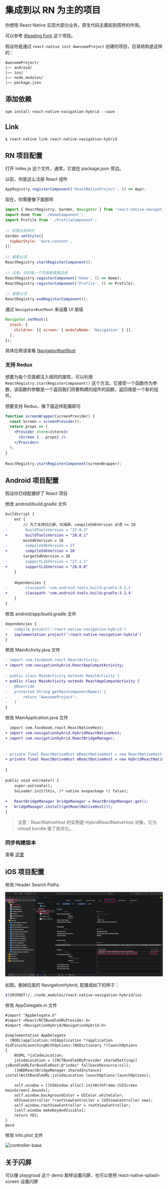 # 集成到以 RN 为主的项目

你想用 React Native 实现大部分业务，原生代码主要起到搭桥的作用。

可以参考 [iReading Fork](https://github.com/listenzz/reading) 这个项目。

假设你是通过 `react-native init AwesomeProject` 创建的项目，目录结构是这样的：

```
AwesomeProject/
|—— android/
|—— ios/
|—— node_modules/
|—— package.json
```

## 添加依赖

```
npm install react-native-navigation-hybrid --save
```

## Link

```
$ react-native link react-native-navigation-hybrid
```

## RN 项目配置

打开 index.js 这个文件，通常，它就在 package.json 旁边。

以前，你是这么注册 React 组件

```javascript
AppRegistry.registerComponent('ReactNativeProject', () => App);
```

现在，你需要像下面那样

```javascript
import { ReactRegistry, Garden, Navigator } from 'react-native-navigation-hybrid';
import Home from './HomeComponent';
import Profile from './ProfileComponent';

// 配置全局样式
Garden.setStyle({
  topBarStyle: 'dark-content',
});

// 重要必须
ReactRegistry.startRegisterComponent();

// 注意，你的每一个页面都需要注册
ReactRegistry.registerComponent('Home', () => Home);
ReactRegistry.registerComponent('Profile', () => Profile);

// 重要必须
ReactRegistry.endRegisterComponent();
```

通过 `Navigator#setRoot` 来设置 UI 层级

```javascript
Navigator.setRoot({
  stack: {
    children: [{ screen: { moduleName: 'Navigation' } }],
  },
});
```

具体应用请查看 [Navigator#setRoot](./navigation.md)

### 支持 Redux

想要为每个页面都注入相同的属性，可以利用 `ReactRegistry.startRegisterComponent()` 这个方法，它接受一个函数作为参数，该函数的参数是一个返回我们将要构建的组件的函数，返回值是一个新的组件。

想要支持 Redux，像下面这样配置即可

```jsx
function screenWrapper(screenProvider) {
  const Screen = screenProvider();
  return props => (
    <Provider store={store}>
      <Screen {...props} />
    </Provider>
  );
}

ReactRegistry.startRegisterComponent(screenWrapper);
```

## Android 项目配置

假设你已经配置好了 React 项目

修改 android/build.gradle 文件

```diff
buildscript {
    ext {
        // 为了支持凹凸屏、刘海屏，compileSdkVersion 必须 >= 28
-        buildToolsVersion = "27.0.3"
+        buildToolsVersion = "28.0.1"
        minSdkVersion = 16
-        compileSdkVersion = 27
+        compileSdkVersion = 28
        targetSdkVersion = 26
-        supportLibVersion = "27.1.1"
+        supportLibVersion = "28.0.0"
    }

    dependencies {
-        classpath 'com.android.tools.build:gradle:3.1.1'
+        classpath 'com.android.tools.build:gradle:3.1.4'
    }
}
```

修改 android/app/build.gradle 文件

```diff
dependencies {
-   compile project(':react-native-navigation-hybrid')
+   implementation project(':react-native-navigation-hybrid')
}
```

修改 MainActivity.java 文件

```diff
- import com.facebook.react.ReactActivity;
+ import com.navigationhybrid.ReactAppCompatActivity;

- public class MainActivity extends ReactActivity {
+ public class MainActivity extends ReactAppCompatActivity {
-   @Override
-   protected String getMainComponentName() {
-       return "AwesomeProject";
-   }
}
```

修改 MainApplication.java 文件

```diff
  import com.facebook.react.ReactNativeHost;
+ import com.navigationhybrid.HybridReactNativeHost;
+ import com.navigationhybrid.ReactBridgeManager;


- private final ReactNativeHost mReactNativeHost = new ReactNativeHost(this) {
+ private final ReactNativeHost mReactNativeHost = new HybridReactNativeHost(this) {

}

public void onCreate() {
    super.onCreate();
    SoLoader.init(this, /* native exopackage */ false);

+   ReactBridgeManager bridgeManager = ReactBridgeManager.get();
+   bridgeManager.install(getReactNativeHost());
}
```

> 注意：ReactNativeHost 的实例是 HybridReactNativeHost 对象，它为 reload bundle 做了些优化。

### 同步构建版本

查看 [这里](./sync-build-version.md)

## iOS 项目配置

修改 Header Search Paths

![header-search-paths](../screenshot/header-search-paths.jpg)

如图，删掉后面的 NavigationHybrid, 配置成如下的样子：

```bash
$(SRCROOT)/../node_modules/react-native-navigation-hybrid/ios
```

修改 AppDelegate.m 文件

```objc
#import "AppDelegate.h"
#import <React/RCTBundleURLProvider.h>
#import <NavigationHybrid/NavigationHybrid.h>

@implementation AppDelegate
- (BOOL)application:(UIApplication *)application didFinishLaunchingWithOptions:(NSDictionary *)launchOptions
{
    NSURL *jsCodeLocation;
    jsCodeLocation = [[RCTBundleURLProvider sharedSettings] jsBundleURLForBundleRoot:@"index" fallbackResource:nil];
    [[HBDReactBridgeManager sharedInstance] installWithBundleURL:jsCodeLocation launchOptions:launchOptions];

    self.window = [[UIWindow alloc] initWithFrame:[UIScreen mainScreen].bounds];
    self.window.backgroundColor = UIColor.whiteColor;
    UIViewController *rootViewController = [UIViewController new];
    self.window.rootViewController = rootViewController;
    [self.window makeKeyAndVisible];
    return YES;
}
@end
```

修改 Info.plist 文件

![controller-base](../screenshot/controller-base.jpg)

## 关于闪屏

<a name="migrate-native"></a>

可以像 playgroud 这个 demo 那样设置闪屏，也可以使用 react-native-splash-screen 设置闪屏
